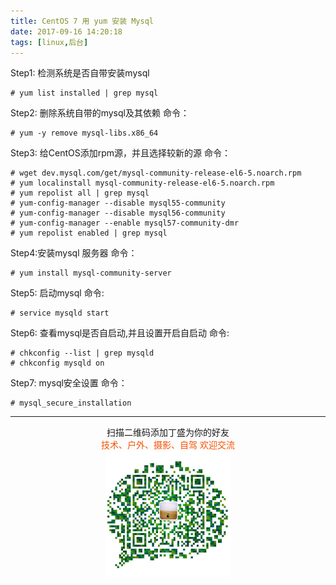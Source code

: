 ```yaml
---
title: CentOS 7 用 yum 安装 Mysql
date: 2017-09-16 14:20:18
tags: [linux,后台]
---
```


Step1: 检测系统是否自带安装mysql

```
# yum list installed | grep mysql
```
Step2: 删除系统自带的mysql及其依赖
命令：

```
# yum -y remove mysql-libs.x86_64
```
Step3: 给CentOS添加rpm源，并且选择较新的源
命令：

<!--more-->

```
# wget dev.mysql.com/get/mysql-community-release-el6-5.noarch.rpm
# yum localinstall mysql-community-release-el6-5.noarch.rpm
# yum repolist all | grep mysql
# yum-config-manager --disable mysql55-community
# yum-config-manager --disable mysql56-community
# yum-config-manager --enable mysql57-community-dmr
# yum repolist enabled | grep mysql
```
Step4:安装mysql 服务器
命令：

```
# yum install mysql-community-server
```
Step5: 启动mysql
命令:

```
# service mysqld start
```
Step6: 查看mysql是否自启动,并且设置开启自启动
命令:

```
# chkconfig --list | grep mysqld
# chkconfig mysqld on
```
Step7: mysql安全设置
命令：

```
# mysql_secure_installation
```






-------

<div  align=center>
    <center> 扫描二维码添加丁盛为你的好友</center ><center><font color=#f75000 size=>技术、户外、摄影、自驾 欢迎交流</font><center><img width='40%' align='center' src='/uploads/wechat-qcode.jpg
'>
</div>

